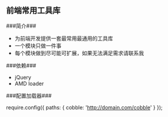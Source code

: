 ## 前端常用工具库 ##

###简介###

* 为前端开发提供一套最常用最通用的工具库
* 一个模块只做一件事
* 每个模块做到尽可能可扩展，如果无法满足需求请联系我

###依赖###

* jQuery
* AMD loader

###配置加载器###

  require.config({
    paths: {
        cobble: 'http://domain.com/cobble'
    }
  });
